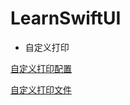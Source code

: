 # LearnSwiftUI

+ 自定义打印

[自定义打印配置](http://www.jianshu.com/p/85a2e9da1331)

[自定义打印文件](https://github.com/wangyingbo/LearnSwift/blob/master/LearnSwiftUI/00-testDelegate-PublicMethod/testDelegate/PublicMethod.swift)
